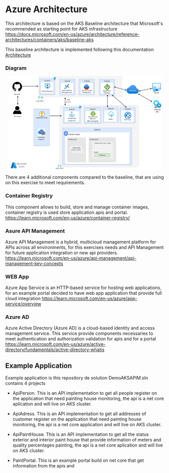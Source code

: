 # Azure Architecture

This architecture is based on the AKS Baseline architecture that Microsoft's recommended as starting point for AKS infrastructure
https://docs.microsoft.com/en-us/azure/architecture/reference-architectures/containers/aks/baseline-aks

This baseline architecture is implemented following this documentation 
[Architecture](https://github.com/RodrigoVeraRomero/AKS-Private "Architecture") 

### Diagram
<p align="center">
<img src="https://github.com/RodrigoVeraRomero/AKS-APIM-Integration/blob/main/Docs/Architecture.png" width="485px" align="center">
</p>


There are 4 additional components compared to the baseline, that are using on this exercise to meet requirements.

### Container Registry
This component allows to build, store and manage container images, container registry is used store application apis and portal. 
https://learn.microsoft.com/en-us/azure/container-registry/

### Asure API Management
Azure API Management is a hybrid, multicloud management platform for APIs across all environments, for this exercises needs and API Management for future application integration or new api providers.
https://learn.microsoft.com/en-us/azure/api-management/api-management-key-concepts

### WEB App
Azure App Service is an HTTP-based service for hosting web applications, for an example portal decided to have web app application that provide full cloud integration
https://learn.microsoft.com/en-us/azure/app-service/overview

### Azure AD
Azure Active Directory (Azure AD) is a cloud-based identity and access management service. This service provide components necessaries to meet authentication and authorization validation for apis and for a portal
https://learn.microsoft.com/en-us/azure/active-directory/fundamentals/active-directory-whatis

## Example Application

Example application is this repository de solution DemoAKSAPIM.sln contains 4 projects

* ApiPerson. 
This is an API implementation to get all people register on the application that need painting house monitoring, the api is a net core aplication and will live on AKS cluster.

* ApiAdress. 
This is an API implementation to get all addresses of customer register on the application that need painting house monitoring, the api is a net core application and will live on AKS cluster.

* ApiPaintHouse. 
This is an API implementation to get all the status exterior and interior paint house that provide information of meters and quality percentages painting, the api is a net core aplication and will live on AKS cluster.

* PaintPortal. 
This is an example portal build on net core that get information from the apis and



